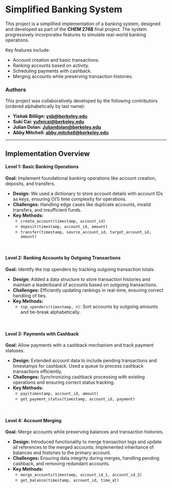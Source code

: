 # Simplified Banking System

This project is a simplified implementation of a banking system, designed and developed as part of the **CHEM 274B** final project. The system progressively incorporates features to simulate real-world banking operations.

Key features include:
- Account creation and basic transactions.
- Ranking accounts based on activity.
- Scheduling payments with cashback.
- Merging accounts while preserving transaction histories.

### Authors

This project was collaboratively developed by the following contributors (ordered alphabetically by last name):
- **Yishak Bililign: ysb@berkeley.edu**
- **Suki Cai: yufeicai@berkeley.edu**
- **Julian Dolan: Juliandolan@berkeley.edu**
- **Abby Mitchell: abby.mitchell@berkeley.edu**

---

## Implementation Overview

#### Level 1: **Basic Banking Operations**
**Goal:** Implement foundational banking operations like account creation, deposits, and transfers.

- **Design:** We used a dictionary to store account details with account IDs as keys, ensuring O(1) time complexity for operations.
- **Challenges:** Handling edge cases like duplicate accounts, invalid transfers, and insufficient funds.
- **Key Methods:**
  - `create_account(timestamp, account_id)`
  - `deposit(timestamp, account_id, amount)`
  - `transfer(timestamp, source_account_id, target_account_id, amount)`

<br>

#### Level 2: **Ranking Accounts by Outgoing Transactions**
**Goal:** Identify the top spenders by tracking outgoing transaction totals.

- **Design:** Added a data structure to store transaction histories and maintain a leaderboard of accounts based on outgoing transactions.
- **Challenges:** Efficiently updating rankings in real-time, ensuring correct handling of ties.
- **Key Methods:**
  - `top_spenders(timestamp, n)`: Sort accounts by outgoing amounts and tie-break alphabetically.

<br>

#### Level 3: **Payments with Cashback**
**Goal:** Allow payments with a cashback mechanism and track payment statuses.

- **Design:** Extended account data to include pending transactions and timestamps for cashback. Used a queue to process cashback transactions efficiently.
- **Challenges:** Synchronizing cashback processing with existing operations and ensuring correct status tracking.
- **Key Methods:**
  - `pay(timestamp, account_id, amount)`
  - `get_payment_status(timestamp, account_id, payment)`

<br>

#### Level 4: **Account Merging**
**Goal:** Merge accounts while preserving balances and transaction histories.

- **Design:** Introduced functionality to merge transaction logs and update all references to the merged accounts. Implemented inheritance of balances and histories to the primary account.
- **Challenges:** Ensuring data integrity during merges, handling pending cashback, and removing redundant accounts.
- **Key Methods:**
  - `merge_accounts(timestamp, account_id_1, account_id_2)`
  - `get_balance(timestamp, account_id, time_at)`
<br>
